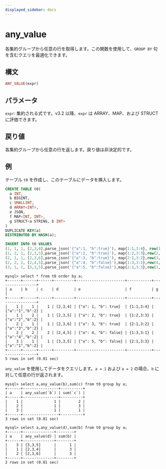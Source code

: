 ```yaml
---
displayed_sidebar: docs
---
```


# any_value

各集約グループから任意の行を取得します。この関数を使用して、`GROUP BY` 句を含むクエリを最適化できます。

## 構文

```Haskell
ANY_VALUE(expr)
```

## パラメータ

`expr`: 集約される式です。v3.2 以降、`expr` は ARRAY、MAP、および STRUCT に評価できます。

## 戻り値

各集約グループから任意の行を返します。戻り値は非決定的です。

## 例

テーブル `t0` を作成し、このテーブルにデータを挿入します。

```sql
CREATE TABLE t0(
  a INT,
  b BIGINT,
  c SMALLINT,
  d ARRAY<INT>,
  e JSON,
  f MAP<INT, INT>,
  g STRUCT<a STRING, b INT>
)
DUPLICATE KEY(a)
DISTRIBUTED BY HASH(a);

INSERT INTO t0 VALUES
(1, 1, 1, [2,3,4],parse_json('{"a":1, "b":true}'), map{1:1,3:4}, row(1, 2)),
(1, 2, 1, [2,3,5],parse_json('{"a":2, "b":true}'), map{1:2,3:3},row(2, 2)),
(2, 1, 1, [2,3,6],parse_json('{"a":3, "b":true}'), map{2:1,3:2},row(3, 2)),
(2, 2, 2, [2,4,5],parse_json('{"a":4, "b":false}'),map{1:3,3:1},row(4, 2)),
(3, 1, 1, [3,3,5],parse_json('{"a":5, "b":false}'),map{2:1,3:3},row(1, 2));
```

```plain text
mysql> select * from t0 order by a;
+------+------+------+---------+----------------------+-----------+-----------------+
| a    | b    | c    | d       | e                    | f         | g               |
+------+------+------+---------+----------------------+-----------+-----------------+
|    1 |    1 |    1 | [2,3,4] | {"a": 1, "b": true}  | {1:1,3:4} | {"a":"1","b":2} |
|    1 |    2 |    1 | [2,3,5] | {"a": 2, "b": true}  | {1:2,3:3} | {"a":"2","b":2} |
|    2 |    1 |    1 | [2,3,6] | {"a": 3, "b": true}  | {2:1,3:2} | {"a":"3","b":2} |
|    2 |    2 |    2 | [2,4,5] | {"a": 4, "b": false} | {1:3,3:1} | {"a":"4","b":2} |
|    3 |    1 |    1 | [3,3,5] | {"a": 5, "b": false} | {2:1,3:3} | {"a":"1","b":2} |
+------+------+------+---------+----------------------+-----------+-----------------+
5 rows in set (0.01 sec)
```

`any_value` を使用してデータをクエリします。`a = 1` および `a = 2` の場合、`b` に対して任意の行が返されます。

```plain text
mysql> select a,any_value(b),sum(c) from t0 group by a;
+------+----------------+----------+
| a    | any_value(`b`) | sum(`c`) |
+------+----------------+----------+
|    1 |              1 |        2 |
|    2 |              1 |        3 |
|    3 |              1 |        1 |
+------+----------------+----------+
3 rows in set (0.01 sec)

mysql> select a,any_value(d),sum(b) from t0 group by a;
+------+--------------+--------+
| a    | any_value(d) | sum(b) |
+------+--------------+--------+
|    3 | [3,3,5]      |      1 |
|    1 | [2,3,4]      |      3 |
|    2 | [2,3,6]      |      3 |
+------+--------------+--------+
2 rows in set (0.01 sec)
```